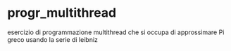 # progr_multithread

esercizio di programmazione multithread che si occupa di approssimare Pi greco usando la serie di leibniz

